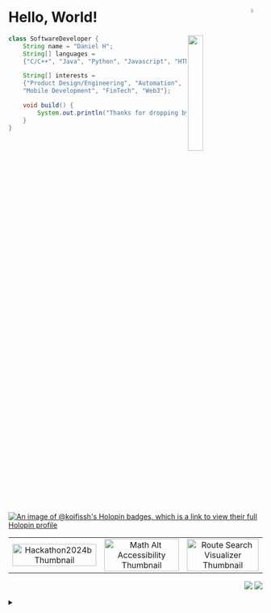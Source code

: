 
<!--
  <img src="https://komarev.com/ghpvc/?username=koifissh&color=brightgreen" alt="watching_count" />
  <div align="center"><img alt="Visitor Stats"src="https://widgetbite.com/stats/koifissh"/>  </div>
-->

<!--<h1 align="left"> Hello, World!<h1> <h1 align="right">Software Dev<h1>-->

# Hello, World! <img  width=4.5% src="https://github.com/user-attachments/assets/a8b3acef-ab8f-46fb-aa5c-695a0f367a7b" align="right"/>



<div align="left">


<img src="https://github-readme-stats.vercel.app/api/top-langs/?username=koifissh&layout=donut-vertical&theme=transparent&hide_border=true)](https://github.com/koifissh/github-readme-stats)" width=24.25% align="right" />

  
<!--<img src="https://github.com/innng/innng/assets/26755058/5e0ce0fb-c544-4f8c-a307-5849165746d0" width="20%" align="left" /> -->
<!--<img src="https://github.com/user-attachments/assets/d30ae045-acad-404d-be47-fb37eb602ef7" width="17%" align="left" /> -->
<!-- <img src="https://github.com/user-attachments/assets/915e3afe-c1ca-4f21-918c-e01ee3f10ead" width="15%" align="left" /> -->
<!-- <img src="https://github.com/user-attachments/assets/7c12ec01-707b-41a5-8d5a-dd6ad3d6fa21" width="17%" align="left" /> -->
<!-- <img src="https://github.com/user-attachments/assets/63e5ce2d-31f4-48c6-9d8c-d009ed17dd4d" width=15% align="left" /> -->

<!--bamboo background-->
<!--<img src="https://github.com/user-attachments/assets/ac4c2c06-89af-4490-9d01-39ccda789680" width=17% align="left" />-->
<!--<img src="https://github.com/user-attachments/assets/8ca3136f-944f-4f78-99f0-8ee203655ef0" width=17% align="left" />-->
<!--<img src="https://github.com/user-attachments/assets/40f3cf0f-8702-448a-bfdf-dea4a19f902f" width=22% align="left" />-->
<!-- <img src="https://github.com/user-attachments/assets/9f7a053f-d9c0-4fec-afb6-5298fa3c2110" width=22% align="left" />-->

<!--<img src="https://github.com/user-attachments/assets/9dfd32ee-ce2a-4390-b48a-d9b6dfda8ec7" width=17.5% align="right" />-->
<!--img src="https://github.com/user-attachments/assets/7d97245d-80c1-4735-9048-8c67720aa6c8" width=17.5% align="right" />-->

<!--<img src="https://github.com/user-attachments/assets/01420a0d-d2d2-44b2-b6eb-daeab5d3e360" width=20% align="right" />-->

<!--<img src="https://github.com/user-attachments/assets/f06d4c0f-8518-4529-8d32-f279e73d900b" width=17.5% align="right" />-->

  
```java
class SoftwareDeveloper {
    String name = "Daniel H";
    String[] languages =
    {"C/C++", "Java", "Python", "Javascript", "HTML/CSS", "PostgreSQL"};

    String[] interests =
    {"Product Design/Engineering", "Automation", 
    "Mobile Development", "FinTech", "Web3"};

    void build() {
        System.out.println("Thanks for dropping by.");
    }
}
```

</div>





<!--
```java
class SoftwareDeveloper {
    String name = "Daniel H";
    String[] languages = {"C/C++", "Java", "Python", "Javascript", "HTML/CSS", "PostgreSQL"};
    String[] interests = {"Product Design/Engineering", "Automation", "Mobile Development", "FinTech", "Web3"};
    
    void build() {
        System.out.println("Thanks for dropping by, I hope you find my work interesting");
    }
}
```-->

<!--<div align="center"><img alt="Visitor Stats"src="https://widgetbite.com/stats/koifissh"/>  </div>-->

[![An image of @koifissh's Holopin badges, which is a link to view their full Holopin profile](https://holopin.me/koifissh)](https://holopin.io/@koifissh)


[]()

<!--- --- --->

<!--https://opengraph.githubassets.com/1/koifissh/math-alt-accessibility-->



<div align="center"> 
  <table style="border-collapse: collapse; border: none;">
    <tr>
      <!-- Thumbnails Row -->
      <td align="center">
        <a href="https://github.com/koifissh/hackathon2024b">
          <img width=100% src="https://svg.bookmark.style/api?url=https://github.com/koifissh/hackathon2024b&mode=dark&v=2" alt="Hackathon2024b Thumbnail">
        </a>
      </td>
      <td align="center">
        <a href="https://github.com/koifissh/math-alt-accessibility">
          <img width=100% src="https://svg.bookmark.style/api?url=https://github.com/koifissh/math-alt-accessibility&mode=dark&v=2" alt="Math Alt Accessibility Thumbnail">
        </a>
      </td>
      <td align="center">
        <a href="https://github.com/koifissh/Route-Search-Visualizer">
          <img width=100% src="https://svg.bookmark.style/api?url=https://github.com/koifissh/Route-Search-Visualizer&mode=dark&v=2" alt="Route Search Visualizer Thumbnail">
        </a>
      </td>
    </tr>
    <tr>

  </table>
</div>



<!--

       Repo Cards Row
      <td align="center">
        <a href="https://github.com/koifissh/hackathon2024b">
          <img width="350" src="https://github-readme-stats.vercel.app/api/pin/?username=koifissh&repo=hackathon2024b&theme=tokyonight&hide_border=true&border_radius=15">
        </a>
      </td>
      <td align="center">
        <a href="https://github.com/koifissh/math-alt-accessibility">
          <img width="350" src="https://github-readme-stats.vercel.app/api/pin/?username=koifissh&repo=Data-Project-HackARoo23&theme=tokyonight&hide_border=true&border_radius=15">
        </a>
      </td>
      <td align="center">
        <a href="https://github.com/koifissh/Route-Search-Visualizer">
          <img width="350" src="https://github-readme-stats.vercel.app/api/pin/?username=koifissh&repo=Route-Search-Visualizer&theme=tokyonight&hide_border=true&border_radius=15">
        </a>
      </td>
    </tr>
  
-->



<!--
<p align="center">
  <a href="https://github.com/koifissh/Route-Search-Visualizer">
   <img width="275" src="https://github-readme-stats.vercel.app/api/pin/?username=koifissh&repo=Route-Search-Visualizer&theme=tokyonight" alt="https://github.com/koifissh/Route-Search-Visualizer">
  </a>

   <a href="https://github.com/koifissh/math-alt-accessibility">
   <img width="275" src="https://github-readme-stats.vercel.app/api/pin/?username=koifissh&repo=math-alt-accessibility&theme=tokyonight" alt="https://github.com/koifissh/math-alt-accessibility">
   </a>

   <a href="https://github.com/koifissh/hackathon2024b">
   <img width="275" src="https://github-readme-stats.vercel.app/api/pin/?username=koifissh&repo=hackathon2024b&theme=tokyonight" alt="https://github.com/koifissh/hackathon2024b">
   </a>

</p>-->













[]()


<p align="right">
<img src="https://komarev.com/ghpvc/?username=koifissh9&style=plastic&label=Views"><img>
<img src="https://badges.pufler.dev/visits/koifissh/koifissh?color=black&logo=github" />
</p>



</div>
<details>
  <summary><b> </summary>
  <br/>
   <div align="center">
     <img src="https://github-readme-activity-graph.vercel.app/graph?username=koifissh&theme=github-compact&hide_border=true)](https://github.com/koifissh/github-readme-activity-graph)" height="230" />
</div>
    
<div align="center">
  <img src="https://github-readme-stats.vercel.app/api?username=koifissh&hide_title=false&hide_rank=false&show_icons=true&include_all_commits=true&count_private=true&disable_animations=false&theme=github_dark&locale=en&hide_border=true&order=1" height="125" alt="stats graph"  />
  <img src="https://github-readme-stats.vercel.app/api/top-langs?username=koifissh&locale=en&hide_title=false&layout=compact&card_width=320&langs_count=5&theme=github_dark&hide_border=true&order=2" height="125" alt="languages graph"  />
  <img alt="Visitor Stats"src="https://widgetbite.com/stats/koifissh9" height="110"/>
</div>
 
</details>
















<!--<summary><h2>📘 My Top Projects</h2></summary>


<p align="left">
    <a href="https://github.com/koifissh/github-readme-activity-graph">
        <img width="278" src="https://github-readme-stats.vercel.app/api/pin/?username=koifissh&repo=Route-Search-Visualizer&theme=react&bg_color=1F222E&title_color=F85D7F&hide_border=false&icon_color=F8D866&show_icons=false" alt="github-readme-activity-graph">
    </a>
</p> -->



<!--<details>
  <summary><b>Projects </summary>

<div align="center">
  <a href="https://github.com/koifissh/Route-Search-Visualizer">
    <img src="https://svg.bookmark.style/api?url=https://github.com/koifissh/Route-Search-Visualizer&mode=dark&style=horizontal&align=center" alt="vue-command-palette">
  </a>
</div>


<div align="center">
  <a href="https://github.com/koifissh/Data-Project-HackARoo23">
    <img src="https://svg.bookmark.style/api?url=https://github.com/koifissh/Data-Project-HackARoo23&mode=dark&style=horizontal&align=center" alt="vue-command-palette">
  </a>
</div>

<div align="center">
  <a href="https://github.com/koifissh/GeneticAlgoSim">
    <img src="https://svg.bookmark.style/api?url=https://github.com/koifissh/GeneticAlgoSim&mode=dark&style=horizontal&align=center" alt="vue-command-palette">
  </a>
</div>
  
</details>-->


<!--<div align="center"><img width="666" alt="Search1" src="https://github.com/koifissh/koifissh/assets/112574689/ee241c4c-f75c-4e32-b0c4-e0547cee5d9e"></div>-->
<!--[![Readme Card](https://github-readme-stats.vercel.app/api/pin?username=koifissh&repo=github-readme-stats)](https://gist.github.com/koifissh/Route-Search-Visualizer)-->
<!--[![DH GitHub | Dependencies](https://stats.quine.sh/koifissh/dependencies?theme=dark)](https://quine.sh?utm_source=widgets&utm_campaign=koifissh)
[![DH GitHub | Stats](https://stats.quine.sh/koifissh/github?theme=light)](https://quine.sh)-->

<!--![Visitor Count](https://profile-counter.glitch.me/{koifissh}/count.svg)-->

<!--<img src="https://widgetbite.com/banner?title=KoiFissh&subtitle=&backgroundpalette=none&fontpalette=none&titletransform=none&subtitletransform=none" width=100% height=100%/>-->






<!--
  <img src="https://komarev.com/ghpvc/?username=koifissh&color=brightgreen" alt="watching_count" />
  <div align="center"><img alt="Visitor Stats"src="https://widgetbite.com/stats/koifissh"/>  </div>
-->



